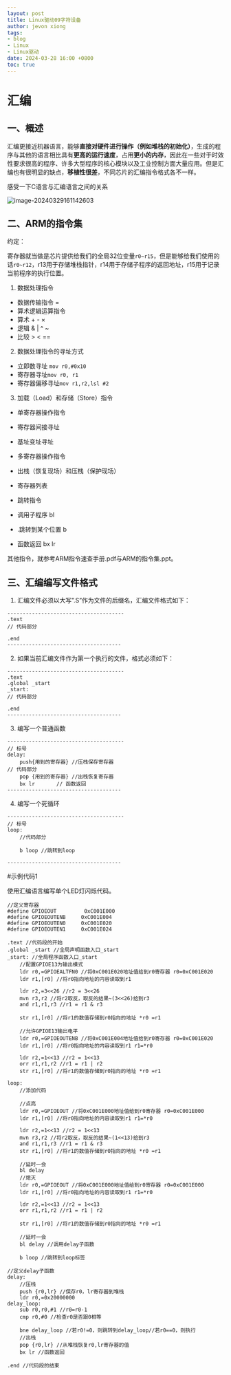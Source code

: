 ```yaml
---
layout: post
title: Linux驱动09字符设备
author: jevon xiong
tags:
- blog
- Linux
- Linux驱动
date: 2024-03-28 16:00 +0800
toc: true
---
```

# 汇编

## 一、概述

汇编更接近机器语言，能够**直接对硬件进行操作（例如堆栈的初始化）**，生成的程序与其他的语言相比具有**更高的运行速度**，占用**更小的内存**，因此在一些对于时效性要求很高的程序、许多大型程序的核心模块以及工业控制方面大量应用。但是汇编也有很明显的缺点，**移植性很差**，不同芯片的汇编指令格式各不一样。

感受一下C语言与汇编语言之间的关系

![image-20240329161142603](https://github.com/Jevon-Xiong.github.io/raw/master/_picture/image-20240329161142603.png)

## 二、ARM的指令集

约定：

寄存器就当做是芯片提供给我们的全局32位变量`r0~r15`，但是能够给我们使用的话`r0~r12`，r13用于存储堆栈指针，r14用于存储子程序的返回地址，r15用于记录当前程序的执行位置。

1. 数据处理指令

-   数据传输指令 =
-   算术逻辑运算指令
-   算术 + - ×
-   逻辑 & | ^ ~
-   比较 > < ==

2.   数据处理指令的寻址方式

-   立即数寻址 `mov r0,#0x10`
-   寄存器寻址`mov r0, r1`
-   寄存器偏移寻址`mov r1,r2,lsl #2`

3. 加载（Load）和存储（Store）指令

-   单寄存器操作指令
-   寄存器间接寻址
-   基址变址寻址



-   多寄存器操作指令
-   出栈（恢复现场）和压栈（保护现场）
-   寄存器列表



-   跳转指令
-   调用子程序 bl
-   .跳转到某个位置 b
-   函数返回 bx lr

其他指令，就参考ARM指令速查手册.pdf与ARM的指令集.ppt。

## 三、汇编编写文件格式

1. 汇编文件必须以大写”.S”作为文件的后缀名，汇编文件格式如下：

```assembly
--------------------------------------
.text
// 代码部分

.end
-------------------------------------
```

2.   如果当前汇编文件作为第一个执行的文件，格式必须如下：

```assembly
--------------------------------------
.text
.global _start
_start:
// 代码部分

.end
-------------------------------------
```

3.   编写一个普通函数

```assembly
--------------------------------------
// 标号
delay:
	push{用到的寄存器} //压栈保存寄存器
// 代码部分
	pop {用到的寄存器} //出栈恢复寄存器
	bx lr		// 函数返回
-------------------------------------
```

4. 编写一个死循环

```assembly
--------------------------------------
// 标号
loop:
	//代码部分
	
	b loop //跳转到loop
	
-------------------------------------
```

#示例代码1

使用汇编语言编写单个LED灯闪烁代码。

```assembly
//定义寄存器
#define GPIOEOUT		 0xC001E000
#define GPIOEOUTENB		0xC001E004
#define GPIOEOUTEN0		0xC001E020
#define GPIOEOUTEN1		0xC001E024

.text //代码段的开始
.global _start //全局声明函数入口_start
_start: //全局程序函数入口_start
	//配置GPIOE13为输出模式
	ldr r0,=GPIOEALTFN0 //将0xC001E020地址值给到r0寄存器 r0=0xC001E020
	ldr r1,[r0] //将r0指向地址的内容读取到r1
	
	ldr r2,=3<<26 //r2 = 3<<26
	mvn r3,r2 //将r2取反，取反的结果~(3<<26)给到r3
	and r1,r1,r3 //r1 = r1 & r3
	
	str r1,[r0] //将r1的数值存储到r0指向的地址 *r0 =r1
	
	//允许GPIOE13输出电平
	ldr r0,=GPIOEOUTENB //将0xC001E004地址值给到r0寄存器 r0=0xC001E020
	ldr r1,[r0] //将r0指向地址的内容读取到r1 r1=*r0
	
	ldr r2,=1<<13 //r2 = 1<<13
	orr r1,r1,r2 //r1 = r1 | r2
	str r1,[r0] //将r1的数值存储到r0指向的地址 *r0 =r1
	
loop:
	//添加代码
	
	//点亮
	ldr r0,=GPIOEOUT //将0xC001E000地址值给到r0寄存器 r0=0xC001E000
	ldr r1,[r0] //将r0指向地址的内容读取到r1 r1=*r0
	
	ldr r2,=1<<13 //r2 = 1<<13
	mvn r3,r2 //将r2取反，取反的结果~(1<<13)给到r3
	and r1,r1,r3 //r1 = r1 & r3
	str r1,[r0] //将r1的数值存储到r0指向的地址 *r0 =r1
	
	//延时一会
	bl delay
	//熄灭
	ldr r0,=GPIOEOUT //将0xC001E000地址值给到r0寄存器 r0=0xC001E000
	ldr r1,[r0] //将r0指向地址的内容读取到r1 r1=*r0
	
	ldr r2,=1<<13 //r2 = 1<<13
	orr r1,r1,r2 //r1 = r1 | r2
	
	str r1,[r0] //将r1的数值存储到r0指向的地址 *r0 =r1
	
	//延时一会
	bl delay //调用delay子函数
	
	b loop //跳转到loop标签
	
//定义delay子函数
delay:
	//压栈
	push {r0,lr} //保存r0，lr寄存器到堆栈
	ldr r0,=0x20000000
delay_loop:
	sub r0,r0,#1 //r0=r0-1
	cmp r0,#0 //检查r0是否跟0相等
	
	bne delay_loop //若r0!=0，则跳转到delay_loop//若r0==0，则执行
	//出栈
	pop {r0,lr} //从堆栈恢复r0,lr寄存器的值
	bx lr //函数返回
	
.end //代码段的结束
```

